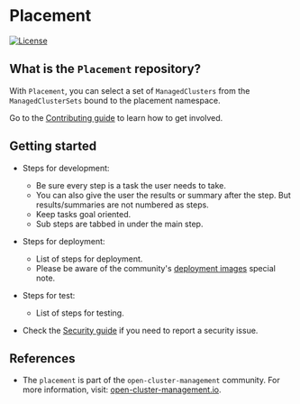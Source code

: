 # Placement

[![License](https://img.shields.io/:license-apache-blue.svg)](http://www.apache.org/licenses/LICENSE-2.0.html)

## What is the `Placement` repository?

With `Placement`, you can select a set of `ManagedClusters` from the `ManagedClusterSets` bound to the placement namespace.

Go to the [Contributing guide](CONTRIBUTING.md) to learn how to get involved.

## Getting started

- Steps for development: 

  - Be sure every step is a task the user needs to take. 
  - You can also give the user the results or summary after the step. But results/summaries are not numbered as steps. 
  - Keep tasks goal oriented.
  - Sub steps are tabbed in under the main step.

- Steps for deployment:

  - List of steps for deployment.
  - Please be aware of the community's [deployment images](https://github.com/open-cluster-management/community#deployment-images) special note.

- Steps for test:

  - List of steps for testing.

- Check the [Security guide](SECURITY.md) if you need to report a security issue.

## References

- The `placement` is part of the `open-cluster-management` community. For more information, visit: [open-cluster-management.io](https://open-cluster-management.io).
